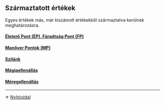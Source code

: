 ## Származtatott értékek

Egyes értékek más, már kiszámolt értékekből származtatva kerülnek meghatározásra.

#### [Életerő Pont (ÉP), Fáradtság Pont (FP)](017_01_ep_kt.md)

#### [Manőver Pontok (MP)](017_03_manover_pontok.md)

#### [Szilánk](018_szilank.md)

#### [Mágiaellenállás](017_04_magiaellenallas.md)

#### [Méregellenállás](017_05_meregellenallas.md)

---

⚜️ [Nyitóoldal](start.md#1-karakteralkot%C3%A1s)
